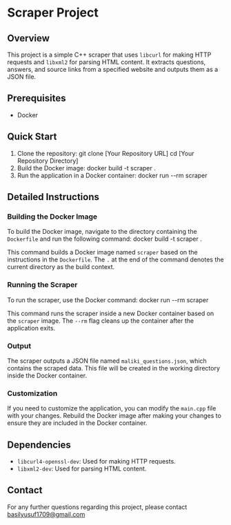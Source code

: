 # Scraper Project

## Overview
This project is a simple C++ scraper that uses `libcurl` for making HTTP requests and `libxml2` for parsing HTML content. It extracts questions, answers, and source links from a specified website and outputs them as a JSON file.

## Prerequisites
- Docker

## Quick Start
1. Clone the repository: 
git clone [Your Repository URL]
cd [Your Repository Directory]
2. Build the Docker image:
docker build -t scraper .
3. Run the application in a Docker container:
docker run --rm scraper

## Detailed Instructions

### Building the Docker Image
To build the Docker image, navigate to the directory containing the `Dockerfile` and run the following command:
docker build -t scraper .

This command builds a Docker image named `scraper` based on the instructions in the `Dockerfile`. The `.` at the end of the command denotes the current directory as the build context.

### Running the Scraper
To run the scraper, use the Docker command:
docker run --rm scraper

This command runs the scraper inside a new Docker container based on the `scraper` image. The `--rm` flag cleans up the container after the application exits.

### Output
The scraper outputs a JSON file named `maliki_questions.json`, which contains the scraped data. This file will be created in the working directory inside the Docker container.

### Customization
If you need to customize the application, you can modify the `main.cpp` file with your changes. Rebuild the Docker image after making your changes to ensure they are included in the Docker container.

## Dependencies
- `libcurl4-openssl-dev`: Used for making HTTP requests.
- `libxml2-dev`: Used for parsing HTML content.

## Contact
For any further questions regarding this project, please contact basilyusuf1709@gmail.com
